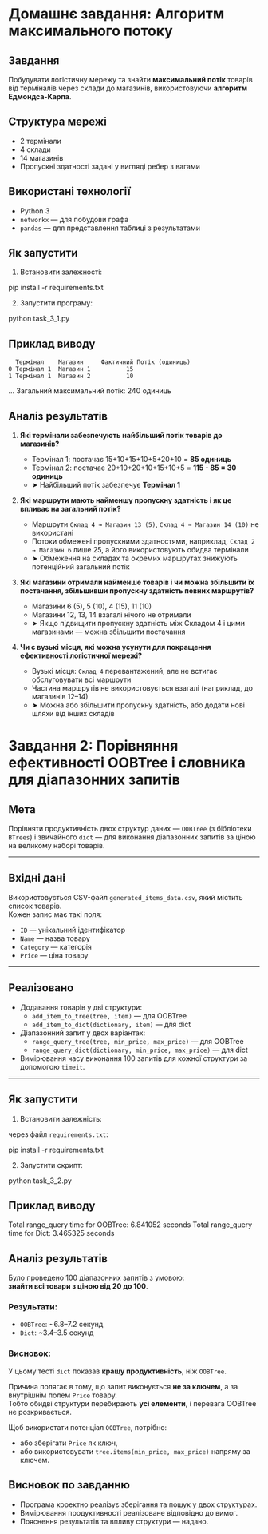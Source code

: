 # Домашнє завдання: Алгоритм максимального потоку

## Завдання

Побудувати логістичну мережу та знайти **максимальний потік** товарів від терміналів через склади до магазинів, використовуючи **алгоритм Едмондса-Карпа**.

## Структура мережі

- 2 термінали
- 4 склади
- 14 магазинів
- Пропускні здатності задані у вигляді ребер з вагами

## Використані технології

- Python 3
- `networkx` — для побудови графа
- `pandas` — для представлення таблиці з результатами

## Як запустити

1. Встановити залежності:

pip install -r requirements.txt

2. Запустити програму:

python task_3_1.py

## Приклад виводу


      Термінал    Магазин     Фактичний Потік (одиниць)
    0 Термінал 1  Магазин 1          15
    1 Термінал 1  Магазин 2          10
...
Загальний максимальний потік: 240 одиниць


## Аналіз результатів

1. **Які термінали забезпечують найбільший потік товарів до магазинів?**

   - Термінал 1: постачає 15+10+15+10+5+20+10 = **85 одиниць**
   - Термінал 2: постачає 20+10+20+10+15+10+5 = **115 - 85 = 30 одиниць**
   - ➤ Найбільший потік забезпечує **Термінал 1**

2. **Які маршрути мають найменшу пропускну здатність і як це впливає на загальний потік?**

   - Маршрути `Склад 4 → Магазин 13 (5)`, `Склад 4 → Магазин 14 (10)` не використані
   - Потоки обмежені пропускними здатностями, наприклад, `Склад 2 → Магазин 6` лише 25, а його використовують обидва термінали
   - ➤ Обмеження на складах та окремих маршрутах знижують потенційний загальний потік

3. **Які магазини отримали найменше товарів і чи можна збільшити їх постачання, збільшивши пропускну здатність певних маршрутів?**

   - Магазини 6 (5), 5 (10), 4 (15), 11 (10)
   - Магазини 12, 13, 14 взагалі нічого не отримали
   - ➤ Якщо підвищити пропускну здатність між Складом 4 і цими магазинами — можна збільшити постачання

4. **Чи є вузькі місця, які можна усунути для покращення ефективності логістичної мережі?**

   - Вузькі місця: `Склад 4` перевантажений, але не встигає обслуговувати всі маршрути
   - Частина маршрутів не використовується взагалі (наприклад, до магазинів 12–14)
   - ➤ Можна або збільшити пропускну здатність, або додати нові шляхи від інших складів


# Завдання 2: Порівняння ефективності OOBTree і словника для діапазонних запитів

## Мета

Порівняти продуктивність двох структур даних — `OOBTree` (з бібліотеки `BTrees`) і звичайного `dict` — для виконання діапазонних запитів за ціною на великому наборі товарів.

---

## Вхідні дані

Використовується CSV-файл `generated_items_data.csv`, який містить список товарів.  
Кожен запис має такі поля:

- `ID` — унікальний ідентифікатор
- `Name` — назва товару
- `Category` — категорія
- `Price` — ціна товару

---

## Реалізовано

- Додавання товарів у дві структури:
  - `add_item_to_tree(tree, item)` — для OOBTree
  - `add_item_to_dict(dictionary, item)` — для dict
- Діапазонний запит у двох варіантах:
  - `range_query_tree(tree, min_price, max_price)` — для OOBTree
  - `range_query_dict(dictionary, min_price, max_price)` — для dict
- Вимірювання часу виконання 100 запитів для кожної структури за допомогою `timeit`.

---

## Як запустити

1. Встановити залежність:

через файл `requirements.txt`:

pip install -r requirements.txt

2. Запустити скрипт:

python task_3_2.py

## Приклад виводу

Total range_query time for OOBTree: 6.841052 seconds
Total range_query time for Dict: 3.465325 seconds


## Аналіз результатів

Було проведено 100 діапазонних запитів з умовою:  
**знайти всі товари з ціною від 20 до 100**.

### Результати:

- `OOBTree`: ~6.8–7.2 секунд
- `Dict`: ~3.4–3.5 секунд

### Висновок:

У цьому тесті `dict` показав **кращу продуктивність**, ніж `OOBTree`.

Причина полягає в тому, що запит виконується **не за ключем**, а за внутрішнім полем `Price` товару.  
Тобто обидві структури перебирають **усі елементи**, і перевага OOBTree не розкривається.

Щоб використати потенціал `OOBTree`, потрібно:
- або зберігати `Price` як ключ,
- або використовувати `tree.items(min_price, max_price)` напряму за ключем.


## Висновок по завданню

- Програма коректно реалізує зберігання та пошук у двох структурах.
- Вимірювання продуктивності реалізоване відповідно до вимог.
- Пояснення результатів та впливу структури — надано.
